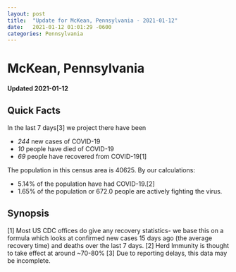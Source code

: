 ```yaml
---
layout: post
title:  "Update for McKean, Pennsylvania - 2021-01-12"
date:   2021-01-12 01:01:29 -0600
categories: Pennsylvania
---
```


# McKean, Pennsylvania
#### Updated 2021-01-12

## Quick Facts

In the last 7 days[3] we project there have been
- *244* new cases of COVID-19
- *10* people have died of COVID-19
- *69* people have recovered from COVID-19[1]

The population in this census area is 40625. By our calculations:
- 5.14% of the population have had COVID-19.[2]
- 1.65% of the population or 672.0 people are actively fighting the virus.

## Synopsis




[1] Most US CDC offices do give any recovery statistics- we base this on a formula which looks at confirmed new cases
15 days ago (the average recovery time) and deaths over the last 7 days.
[2] Herd Immunity is thought to take effect at around ~70-80%
[3] Due to reporting delays, this data may be incomplete. 
    